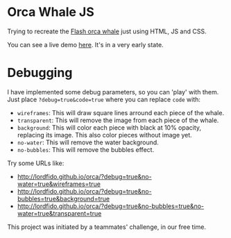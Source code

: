 # Orca Whale JS
<p>
  Trying to recreate the
  <a href="http://img0.liveinternet.ru/images/attach/c/5/3970/3970473_sprite198.swf" target="_blank">Flash orca whale</a>
  just using HTML, JS and CSS.
</p>
<p>You can see a live demo <a href="http://lordfido.github.io/orca" target="_blank">here</a>. It's in a very early state.</p>

# Debugging
<p>I have implemented some debug parameters, so you can 'play' with them. Just place <code>?debug=true&code=true</code> where you can replace <code>code</code> with:
<ul>
  <li><code>wireframes</code>: This will draw square lines arround each piece of the whale.</li>
  <li><code>transparent</code>: This will remove the image from each piece of the whale.</li>
  <li><code>background</code>: This will color each piece with black at 10% opacity, replacing its image. This also color pieces without image yet.</li>
  <li><code>no-water</code>: This will remove the water background.</li>
  <li><code>no-bubbles</code>: This will remove the bubbles effect.</li>
</ul>

<p>Try some URLs like:
<ul>
  <li><a href="http://lordfido.github.io/orca/?debug=true&no-water=true&wireframes=true" target="_blank">http://lordfido.github.io/orca/?debug=true&no-water=true&wireframes=true</a></li>
  <li><a href="http://lordfido.github.io/orca/?debug=true&no-bubbles=true&background=true" target="_blank">http://lordfido.github.io/orca/?debug=true&no-bubbles=true&background=true</a></li>
  <li><a href="http://lordfido.github.io/orca/?debug=true&no-bubbles=true&no-water=true&transparent=true" target="_blank">http://lordfido.github.io/orca/?debug=true&no-bubbles=true&no-water=true&transparent=true</a></li>
</ul>

<p>This project was initiated by a teammates' challenge, in our free time.</p>
